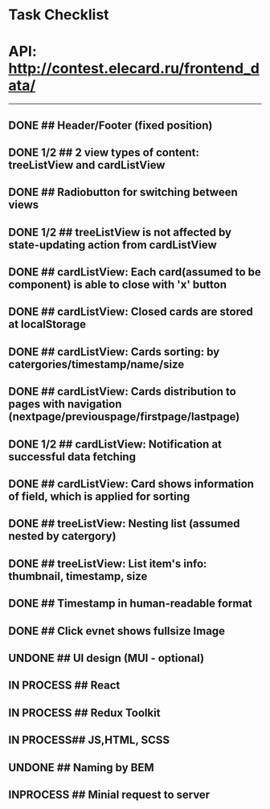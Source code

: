 # Task Checklist
# API: http://contest.elecard.ru/frontend_data/
-----------------------------------
## DONE ## Header/Footer (fixed position)
## DONE 1/2 ## 2 view types of content: treeListView and cardListView
## DONE ## Radiobutton for switching between views
## DONE 1/2 ## treeListView is not affected by state-updating action from cardListView

## DONE ## cardListView: Each card(assumed to be component) is able to close with 'x' button
## DONE ## cardListView: Closed cards are stored at localStorage 
## DONE ## cardListView: Cards sorting: by catergories/timestamp/name/size
## DONE ## cardListView: Cards distribution to pages with navigation (nextpage/previouspage/firstpage/lastpage) 
## DONE 1/2 ## cardListView: Notification at successful data fetching 
## DONE ## cardListView: Card shows information of field, which is applied for sorting

## DONE ## treeListView: Nesting list (assumed nested by catergory)
## DONE ## treeListView: List item's info: thumbnail, timestamp, size

## DONE ## Timestamp in human-readable format
## DONE ## Click evnet shows fullsize Image
## UNDONE ## UI design (MUI - optional)
## IN PROCESS ## React
## IN PROCESS ## Redux Toolkit
## IN PROCESS## JS,HTML, SCSS
## UNDONE ## Naming by BEM
## INPROCESS ## Minial request to server





